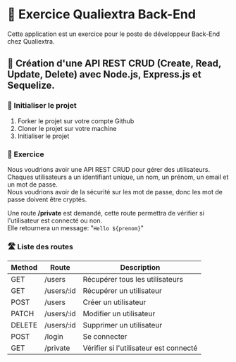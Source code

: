 # 🏨 Exercice Qualiextra Back-End

Cette application est un exercice pour le poste de développeur Back-End chez Qualiextra.

## 🚗 Création d'une API REST CRUD (Create, Read, Update, Delete) avec Node.js, Express.js et Sequelize.

### 🚀 Initialiser le projet

1. Forker le projet sur votre compte Github
2. Cloner le projet sur votre machine
3. Initialiser le projet

### 🧪 Exercice

Nous voudrions avoir une API REST CRUD pour gérer des utilisateurs.  
Chaques utilisateurs a un identifiant unique, un nom, un prénom, un email et un mot de passe.  
Nous voudrions avoir de la sécurité sur les mot de passe, donc les mot de passe doivent être cryptés.  

Une route **/private** est demandé, cette route permettra de vérifier si l'utilisateur est connecté ou non.  
Elle retournera un message: "``Hello ${prenom}``"

### 🛣 Liste des routes

| Method | Route      | Description                            |
| ------ | ---------- | -------------------------------------- |
| GET    | /users     | Récupérer tous les utilisateurs        |
| GET    | /users/:id | Récupérer un utilisateur               |
| POST   | /users     | Créer un utilisateur                   |
| PATCH  | /users/:id | Modifier un utilisateur                |
| DELETE | /users/:id | Supprimer un utilisateur               |
| POST   | /login     | Se connecter                           |
| GET    | /private   | Vérifier si l'utilisateur est connecté |
